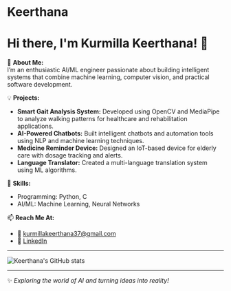 # Keerthana
# Hi there, I'm Kurmilla Keerthana! 👋

🌱 **About Me:**  
I’m an enthusiastic AI/ML engineer passionate about building intelligent systems that combine machine learning, computer vision, and practical software development.

💡 **Projects:**  
- **Smart Gait Analysis System:** Developed using OpenCV and MediaPipe to analyze walking patterns for healthcare and rehabilitation applications.  
- **AI-Powered Chatbots:** Built intelligent chatbots and automation tools using NLP and machine learning techniques.  
- **Medicine Reminder Device:** Designed an IoT-based device for elderly care with dosage tracking and alerts.  
- **Language Translator:** Created a multi-language translation system using ML algorithms.

🎯 **Skills:**  
- Programming: Python, C  
- AI/ML: Machine Learning, Neural Networks  

📫 **Reach Me At:**  
- 📧 [kurmillakeerthana37@gmail.com](mailto:kurmillakeerthana37@gmail.com)  
- 💼 [LinkedIn](https://www.linkedin.com/in/kurmilla-keerthana-73127b302)

---

![Keerthana's GitHub stats](https://github-readme-stats.vercel.app/api?username=Keerthana-Kurmilla&show_icons=true&theme=radical)


---

✨ *Exploring the world of AI and turning ideas into reality!*
